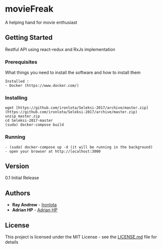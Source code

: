 # movieFreak

A helping hand for movie enthusiast

## Getting Started

Restful API using react-redux and RxJs implementation

### Prerequisites

What things you need to install the software and how to install them

```
Installed :
- Docker (https://www.docker.com/)
```

### Installing

```
wget [https://github.com/ironlota/Seleksi-2017/archive/master.zip](https://github.com/ironlota/Seleksi-2017/archive/master.zip)
unzip master.zip
cd Seleksi-2017-master
(sudo) docker-compose build
```

### Running
```
- (sudo) docker-compose up -d (it will be running in the background)
- open your browser at http://localhost:3000
```

## Version

0.1 Initial Release

## Authors

* **Ray Andrew** - [Ironlota](https://github.com/ironlota)
* **Adrian HP** - [Adrian HP](https://github.com/adrianhp97)

## License

This project is licensed under the MIT License - see the [LICENSE.md](LICENSE.md) file for details